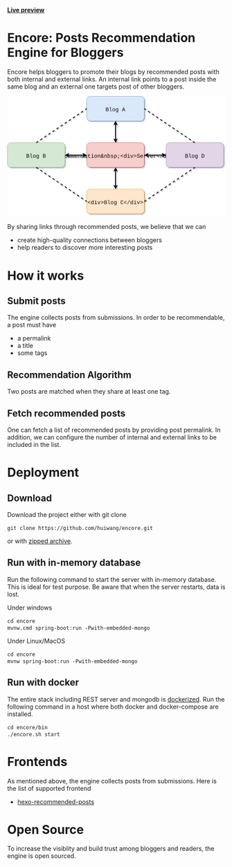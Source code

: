 **[Live preview](https://hui-wang.info)**

# Encore: Posts Recommendation Engine for Bloggers
Encore helps bloggers to promote their blogs by recommended posts with both internal and external links.
An internal link points to a post inside the same blog and an external one targets post of other bloggers.

![Alt text](./encore.svg)

By sharing links through recommended posts, we believe that we can
- create high-quality connections between bloggers
- help readers to discover more interesting posts

# How it works

## Submit posts
The engine collects posts from submissions. In order to be recommendable, a post must have
- a permalink
- a title
- some tags

## Recommendation Algorithm
Two posts are matched when they share at least one tag.

## Fetch recommended posts
One can fetch a list of recommended posts by providing post permalink. In addition, we can configure the number of internal and external links to be included in the list.

# Deployment

## Download
Download the project either with git clone
```
git clone https://github.com/huiwang/encore.git
```
or with [zipped archive](https://github.com/huiwang/encore/archive/master.zip).

## Run with in-memory database
Run the following command to start the server with in-memory database. This is ideal for test purpose.
Be aware that when the server restarts, data is lost.

Under windows
```
cd encore
mvnw.cmd spring-boot:run -Pwith-embedded-mongo
```

Under Linux/MacOS
```
cd encore
mvnw spring-boot:run -Pwith-embedded-mongo
```

## Run with docker
The entire stack including REST server and mongodb is [dockerized](https://github.com/huiwang/encore/blob/master/bin/docker-compose.yml). 
Run the following command in a host where both docker and docker-compose are installed.

```
cd encore/bin
./encore.sh start
```

# Frontends
As mentioned above, the engine collects posts from submissions. Here is the list of supported frontend
- [hexo-recommended-posts](https://github.com/huiwang/hexo-recommended-posts)

# Open Source
To increase the visiblity and build trust among bloggers and readers, the engine is open sourced.
